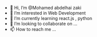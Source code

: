 - 👋 Hi, I’m @Mohamed abdelhai zaki
- 👀 I’m interested in Web Development
- 🌱 I’m currently learning react.js , python
- 💞️ I’m looking to collaborate on ...
- 📫 How to reach me ...

<!---
Mohamedabdelhaizaki/Mohamedabdelhaizaki is a ✨ special ✨ repository because its `README.md` (this file) appears on your GitHub profile.
You can click the Preview link to take a look at your changes.
--->
